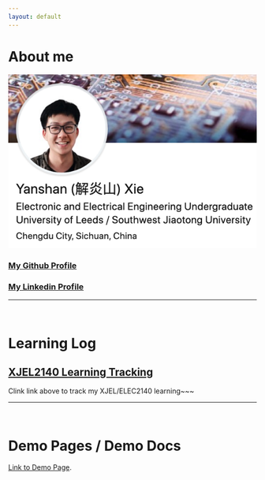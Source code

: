 ```yaml
---
layout: default
---
```

# About me
![Linkedin](./assets/img/linkedin_banner.png)
### [My Github Profile](https://github.com/XYSheldon)
### [My Linkedin Profile](https://www.linkedin.com/in/yanshan-xie/)
***
&nbsp;

# Learning Log
## [XJEL2140 Learning Tracking](./XJEL2140/XJEL2140_Contents.html)
Clink link above to track my XJEL/ELEC2140 learning~~~
***
&nbsp;

# Demo Pages / Demo Docs
[Link to Demo Page](./demopage.html).